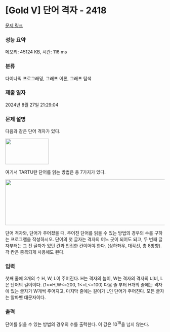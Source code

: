# [Gold V] 단어 격자 - 2418 

[문제 링크](https://www.acmicpc.net/problem/2418) 

### 성능 요약

메모리: 45124 KB, 시간: 116 ms

### 분류

다이나믹 프로그래밍, 그래프 이론, 그래프 탐색

### 제출 일자

2024년 8월 27일 21:29:04

### 문제 설명

<p>다음과 같은 단어 격자가 있다.</p>

<p><img alt="" src="https://www.acmicpc.net/JudgeOnline/upload/201105/Screen%20shot%202011-05-10%20at%2012_14_03%20AM.png" style="height:81px; width:137px"></p>

<p>여기서 TARTU란 단어를 읽는 방법은 총 7가지가 있다.</p>

<p><img alt="" src="https://www.acmicpc.net/JudgeOnline/upload/201105/Screen%20shot%202011-05-10%20at%2012_14_46%20AM.png" style="height:144px; width:588px"></p>

<p>단어 격자와, 단어가 주어졌을 때, 주어진 단어를 읽을 수 있는 방법의 경우의 수를 구하는 프로그램을 작성하시오. 단어의 첫 글자는 격자의 어느 곳이 되어도 되고, 두 번째 글자부터는 그 전 글자가 있던 칸과 인접한 칸이어야 한다. (상하좌우, 대각선, 총 8방향). 각 칸은 중복되게 사용해도 된다.</p>

### 입력 

 <p>첫째 줄에 3개의 수 H, W, L이 주어진다. H는 격자의 높이, W는 격자의 격자의 너비, L은 단어의 길이이다. (1<=H,W<=200, 1<=L<=100) 다음 줄 부터 H개의 줄에는 격자에 있는 글자가 W개씩 주어지고, 마지막 줄에는 길이가 L인 단어가 주어진다. 모든 글자는 알파벳 대문자이다.</p>

### 출력 

 <p>단어를 읽을 수 있는 방법의 경우의 수를 출력한다. 이 값은 10<sup>18</sup>을 넘지 않는다.</p>

